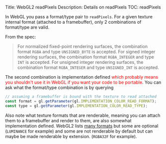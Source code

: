 Title: WebGL2 readPixels
Description: Details on readPixels
TOC: readPixels

In WebGL you pass a format/type pair to `readPixels`. For a given
texture internal format (attached to a framebuffer), only 2 combinations
of format/type are valid.

From the spec:

> For normalized fixed-point rendering surfaces, the combination format `RGBA` and type
`UNSIGNED_BYTE` is accepted. For signed integer rendering surfaces, the combination
format `RGBA_INTEGER` and type `INT` is accepted. For unsigned integer
rendering surfaces, the combination format `RGBA_INTEGER` and type `UNSIGNED_INT`
is accepted.

The second combination is implementation defined
<span style="color:red;">which probably means you shouldn't use it in WebGL if you want your code to be portable</span>.
You can ask what the format/type combination is by querying

```js
// assuming a framebuffer is bound with the texture to read attached
const format = gl.getParameter(gl.IMPLEMENTATION_COLOR_READ_FORMAT);
const type = gl.getParameter(gl.IMPLEMENTATION_COLOR_READ_TYPE);
```

Also note what texture formats that are renderable, meaning you can attach them to a framebuffer and render to them,
are also somewhat implementation defined. 
WebGL2 lists [many formats](webgl-data-textures.html) but some are optional (`LUMINANCE` for example) and some
are not renderable by default but can maybe be made renderable by extension. (`RGBA32F` for example).

<div class="webgl_center" data-diagram="formats"></div>

<script src="../resources/twgl-full.min.js"></script>
<script src="resources/webgl-readpixels.js"></script>